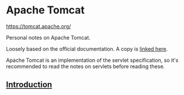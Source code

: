 # Apache Tomcat
https://tomcat.apache.org/

Personal notes on Apache Tomcat.

Loosely based on the official documentation. A copy is [linked here](official-documentation/apache-tomcat-10.0.10-fulldocs.tar.gz).

Apache Tomcat is an implementation of the servlet specification, so it's recommended to read the notes on servlets before reading these.

## [Introduction](introduction.md)
